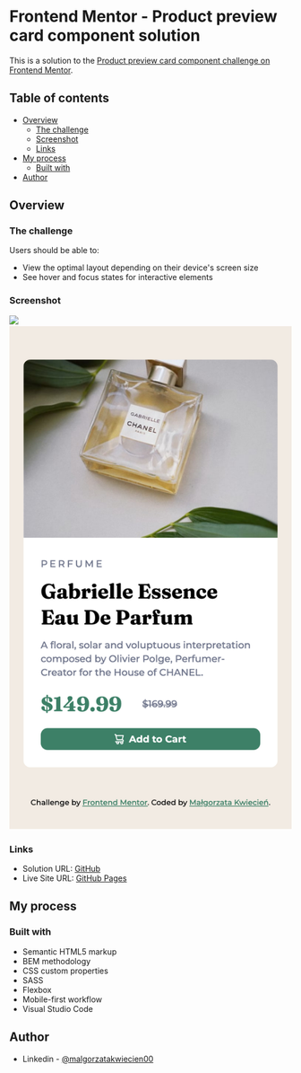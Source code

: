 # Frontend Mentor - Product preview card component solution

This is a solution to the [Product preview card component challenge on Frontend Mentor](https://www.frontendmentor.io/challenges/product-preview-card-component-GO7UmttRfa).

## Table of contents

- [Overview](#overview)
  - [The challenge](#the-challenge)
  - [Screenshot](#screenshot)
  - [Links](#links)
- [My process](#my-process)
  - [Built with](#built-with)
- [Author](#author)

## Overview

### The challenge

Users should be able to:

- View the optimal layout depending on their device's screen size
- See hover and focus states for interactive elements

### Screenshot

![](./screenshots/desktop-view.jpg)
![](./screenshots/mobile-view.png)

### Links

- Solution URL: [GitHub](https://github.com/mkwiecien00/product-preview-card-component)
- Live Site URL: [GitHub Pages](https://mkwiecien00.github.io/product-preview-card-component/)

## My process

### Built with

- Semantic HTML5 markup
- BEM methodology
- CSS custom properties
- SASS
- Flexbox
- Mobile-first workflow
- Visual Studio Code

## Author

- Linkedin - [@malgorzatakwiecien00](https://www.linkedin.com/in/malgorzatakwiecien00/)

